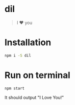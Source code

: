 # dil
> I :heart: you

# Installation
```sh
npm i -S dil
```
# Run on terminal
```
npm start
```
It should output "I Love You!"
